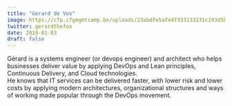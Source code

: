 ```yaml
---
title: "Gerard de Vos"
image: https://cfp.cfgmgmtcamp.be/uploads/23abdfe5afe4f333133231c193d5b0f20a929d24b7f1299b2b.png
twitter: gerardthefox
date: 2019-01-03
draft: false
---
```


Gérard is a systems engineer (or devops engineer) and
architect who helps businesses deliver value by applying DevOps and Lean principles,
Continuous Delivery, and Cloud technologies.  
He knows that IT services can be delivered faster,
with lower risk and lower costs by applying modern architectures, organizational structures
and ways of working made popular through the DevOps movement.  

